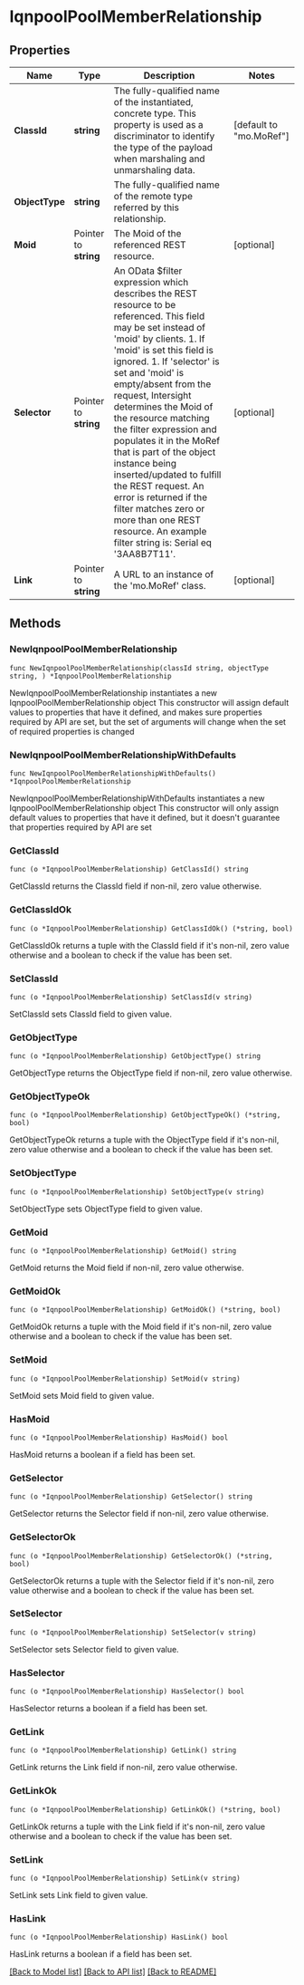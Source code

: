 # IqnpoolPoolMemberRelationship

## Properties

Name | Type | Description | Notes
------------ | ------------- | ------------- | -------------
**ClassId** | **string** | The fully-qualified name of the instantiated, concrete type. This property is used as a discriminator to identify the type of the payload when marshaling and unmarshaling data. | [default to "mo.MoRef"]
**ObjectType** | **string** | The fully-qualified name of the remote type referred by this relationship. | 
**Moid** | Pointer to **string** | The Moid of the referenced REST resource. | [optional] 
**Selector** | Pointer to **string** | An OData $filter expression which describes the REST resource to be referenced. This field may be set instead of &#39;moid&#39; by clients. 1. If &#39;moid&#39; is set this field is ignored. 1. If &#39;selector&#39; is set and &#39;moid&#39; is empty/absent from the request, Intersight determines the Moid of the resource matching the filter expression and populates it in the MoRef that is part of the object instance being inserted/updated to fulfill the REST request. An error is returned if the filter matches zero or more than one REST resource. An example filter string is: Serial eq &#39;3AA8B7T11&#39;. | [optional] 
**Link** | Pointer to **string** | A URL to an instance of the &#39;mo.MoRef&#39; class. | [optional] 

## Methods

### NewIqnpoolPoolMemberRelationship

`func NewIqnpoolPoolMemberRelationship(classId string, objectType string, ) *IqnpoolPoolMemberRelationship`

NewIqnpoolPoolMemberRelationship instantiates a new IqnpoolPoolMemberRelationship object
This constructor will assign default values to properties that have it defined,
and makes sure properties required by API are set, but the set of arguments
will change when the set of required properties is changed

### NewIqnpoolPoolMemberRelationshipWithDefaults

`func NewIqnpoolPoolMemberRelationshipWithDefaults() *IqnpoolPoolMemberRelationship`

NewIqnpoolPoolMemberRelationshipWithDefaults instantiates a new IqnpoolPoolMemberRelationship object
This constructor will only assign default values to properties that have it defined,
but it doesn't guarantee that properties required by API are set

### GetClassId

`func (o *IqnpoolPoolMemberRelationship) GetClassId() string`

GetClassId returns the ClassId field if non-nil, zero value otherwise.

### GetClassIdOk

`func (o *IqnpoolPoolMemberRelationship) GetClassIdOk() (*string, bool)`

GetClassIdOk returns a tuple with the ClassId field if it's non-nil, zero value otherwise
and a boolean to check if the value has been set.

### SetClassId

`func (o *IqnpoolPoolMemberRelationship) SetClassId(v string)`

SetClassId sets ClassId field to given value.


### GetObjectType

`func (o *IqnpoolPoolMemberRelationship) GetObjectType() string`

GetObjectType returns the ObjectType field if non-nil, zero value otherwise.

### GetObjectTypeOk

`func (o *IqnpoolPoolMemberRelationship) GetObjectTypeOk() (*string, bool)`

GetObjectTypeOk returns a tuple with the ObjectType field if it's non-nil, zero value otherwise
and a boolean to check if the value has been set.

### SetObjectType

`func (o *IqnpoolPoolMemberRelationship) SetObjectType(v string)`

SetObjectType sets ObjectType field to given value.


### GetMoid

`func (o *IqnpoolPoolMemberRelationship) GetMoid() string`

GetMoid returns the Moid field if non-nil, zero value otherwise.

### GetMoidOk

`func (o *IqnpoolPoolMemberRelationship) GetMoidOk() (*string, bool)`

GetMoidOk returns a tuple with the Moid field if it's non-nil, zero value otherwise
and a boolean to check if the value has been set.

### SetMoid

`func (o *IqnpoolPoolMemberRelationship) SetMoid(v string)`

SetMoid sets Moid field to given value.

### HasMoid

`func (o *IqnpoolPoolMemberRelationship) HasMoid() bool`

HasMoid returns a boolean if a field has been set.

### GetSelector

`func (o *IqnpoolPoolMemberRelationship) GetSelector() string`

GetSelector returns the Selector field if non-nil, zero value otherwise.

### GetSelectorOk

`func (o *IqnpoolPoolMemberRelationship) GetSelectorOk() (*string, bool)`

GetSelectorOk returns a tuple with the Selector field if it's non-nil, zero value otherwise
and a boolean to check if the value has been set.

### SetSelector

`func (o *IqnpoolPoolMemberRelationship) SetSelector(v string)`

SetSelector sets Selector field to given value.

### HasSelector

`func (o *IqnpoolPoolMemberRelationship) HasSelector() bool`

HasSelector returns a boolean if a field has been set.

### GetLink

`func (o *IqnpoolPoolMemberRelationship) GetLink() string`

GetLink returns the Link field if non-nil, zero value otherwise.

### GetLinkOk

`func (o *IqnpoolPoolMemberRelationship) GetLinkOk() (*string, bool)`

GetLinkOk returns a tuple with the Link field if it's non-nil, zero value otherwise
and a boolean to check if the value has been set.

### SetLink

`func (o *IqnpoolPoolMemberRelationship) SetLink(v string)`

SetLink sets Link field to given value.

### HasLink

`func (o *IqnpoolPoolMemberRelationship) HasLink() bool`

HasLink returns a boolean if a field has been set.


[[Back to Model list]](../README.md#documentation-for-models) [[Back to API list]](../README.md#documentation-for-api-endpoints) [[Back to README]](../README.md)


